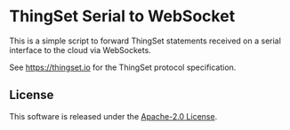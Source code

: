 # ThingSet Serial to WebSocket

This is a simple script to forward ThingSet statements received on a serial interface to the cloud via WebSockets.

See https://thingset.io for the ThingSet protocol specification.

## License

This software is released under the [Apache-2.0 License](LICENSE).
